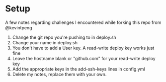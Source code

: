 # Setup

A few notes regarding challenges I encountered while forking this repo from @kevintpeng

1. Change the git repo you're pushing to in deploy.sh
2. Change your name in deploy.sh
3. You don't have to add a User key. A read-write deploy key works just fine
4. Leave the hostname blank or "github.com" for your read-write deploy key
5. Add the appropriate keys in the add-ssh-keys lines in config.yml
6. Delete my notes, replace them with your own.
